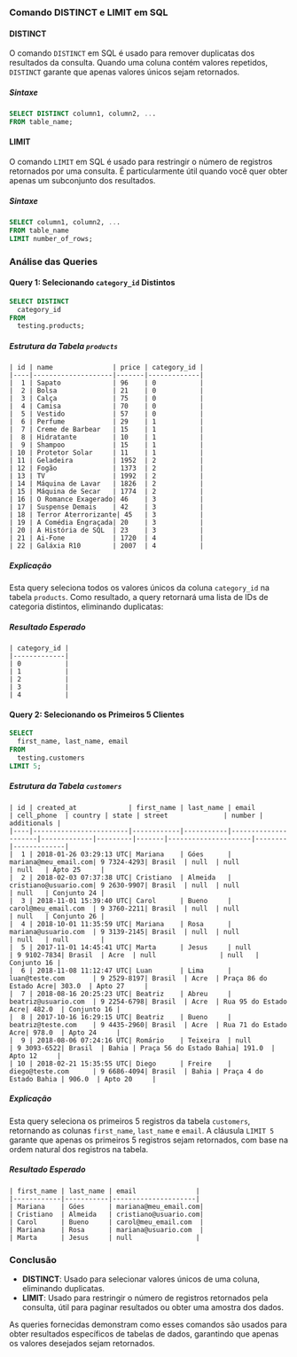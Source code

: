 ### Comando DISTINCT e LIMIT em SQL

#### DISTINCT

O comando `DISTINCT` em SQL é usado para remover duplicatas dos resultados da consulta. Quando uma coluna contém valores repetidos, `DISTINCT` garante que apenas valores únicos sejam retornados.

##### Sintaxe

```sql
SELECT DISTINCT column1, column2, ...
FROM table_name;
```

#### LIMIT

O comando `LIMIT` em SQL é usado para restringir o número de registros retornados por uma consulta. É particularmente útil quando você quer obter apenas um subconjunto dos resultados.

##### Sintaxe

```sql
SELECT column1, column2, ...
FROM table_name
LIMIT number_of_rows;
```

### Análise das Queries

#### Query 1: Selecionando `category_id` Distintos

```sql
SELECT DISTINCT
  category_id
FROM
  testing.products;
```

##### Estrutura da Tabela `products`

```
| id | name               | price | category_id |
|----|--------------------|-------|-------------|
|  1 | Sapato             | 96    | 0           |
|  2 | Bolsa              | 21    | 0           |
|  3 | Calça              | 75    | 0           |
|  4 | Camisa             | 70    | 0           |
|  5 | Vestido            | 57    | 0           |
|  6 | Perfume            | 29    | 1           |
|  7 | Creme de Barbear   | 15    | 1           |
|  8 | Hidratante         | 10    | 1           |
|  9 | Shampoo            | 15    | 1           |
| 10 | Protetor Solar     | 11    | 1           |
| 11 | Geladeira          | 1952  | 2           |
| 12 | Fogão              | 1373  | 2           |
| 13 | TV                 | 1992  | 2           |
| 14 | Máquina de Lavar   | 1826  | 2           |
| 15 | Máquina de Secar   | 1774  | 2           |
| 16 | O Romance Exagerado| 46    | 3           |
| 17 | Suspense Demais    | 42    | 3           |
| 18 | Terror Aterrorizante| 45   | 3           |
| 19 | A Comédia Engraçada| 20    | 3           |
| 20 | A História de SQL  | 23    | 3           |
| 21 | Ai-Fone            | 1720  | 4           |
| 22 | Galáxia R10        | 2007  | 4           |
```

##### Explicação

Esta query seleciona todos os valores únicos da coluna `category_id` na tabela `products`. Como resultado, a query retornará uma lista de IDs de categoria distintos, eliminando duplicatas:

##### Resultado Esperado

```
| category_id |
|-------------|
| 0           |
| 1           |
| 2           |
| 3           |
| 4           |
```

#### Query 2: Selecionando os Primeiros 5 Clientes

```sql
SELECT 
  first_name, last_name, email
FROM
  testing.customers
LIMIT 5;
```

##### Estrutura da Tabela `customers`

```
| id | created_at             | first_name | last_name | email               | cell_phone  | country | state | street              | number | additionals |
|----|------------------------|------------|-----------|---------------------|-------------|---------|-------|---------------------|--------|-------------|
|  1 | 2018-01-26 03:29:13 UTC| Mariana    | Góes      | mariana@meu_email.com| 9 7324-4293| Brasil  | null  | null                | null   | Apto 25     |
|  2 | 2018-02-03 07:37:38 UTC| Cristiano  | Almeida   | cristiano@usuario.com| 9 2630-9907| Brasil  | null  | null                | null   | Conjunto 24 |
|  3 | 2018-11-01 15:39:40 UTC| Carol      | Bueno     | carol@meu_email.com  | 9 3760-2211| Brasil  | null  | null                | null   | Conjunto 26 |
|  4 | 2018-10-01 11:35:59 UTC| Mariana    | Rosa      | mariana@usuario.com  | 9 3139-2145| Brasil  | null  | null                | null   | null        |
|  5 | 2017-11-01 14:45:41 UTC| Marta      | Jesus     | null                | 9 9102-7834| Brasil  | Acre  | null                | null   | Conjunto 16 |
|  6 | 2018-11-08 11:12:47 UTC| Luan       | Lima      | luan@teste.com       | 9 2529-8197| Brasil  | Acre  | Praça 86 do Estado Acre| 303.0  | Apto 27     |
|  7 | 2018-08-16 20:25:23 UTC| Beatriz    | Abreu     | beatriz@usuario.com  | 9 2254-6798| Brasil  | Acre  | Rua 95 do Estado Acre| 482.0  | Conjunto 16 |
|  8 | 2017-10-16 16:29:15 UTC| Beatriz    | Bueno     | beatriz@teste.com    | 9 4435-2960| Brasil  | Acre  | Rua 71 do Estado Acre| 978.0  | Apto 24     |
|  9 | 2018-08-06 07:24:16 UTC| Romário    | Teixeira  | null                | 9 3093-6522| Brasil  | Bahia | Praça 56 do Estado Bahia| 191.0  | Apto 12     |
| 10 | 2018-02-21 15:35:55 UTC| Diego      | Freire    | diego@teste.com      | 9 6686-4094| Brasil  | Bahia | Praça 4 do Estado Bahia | 906.0  | Apto 20     |
```

##### Explicação

Esta query seleciona os primeiros 5 registros da tabela `customers`, retornando as colunas `first_name`, `last_name` e `email`. A cláusula `LIMIT 5` garante que apenas os primeiros 5 registros sejam retornados, com base na ordem natural dos registros na tabela.

##### Resultado Esperado

```
| first_name | last_name | email               |
|------------|-----------|---------------------|
| Mariana    | Góes      | mariana@meu_email.com|
| Cristiano  | Almeida   | cristiano@usuario.com|
| Carol      | Bueno     | carol@meu_email.com  |
| Mariana    | Rosa      | mariana@usuario.com  |
| Marta      | Jesus     | null                |
```

### Conclusão

- **DISTINCT**: Usado para selecionar valores únicos de uma coluna, eliminando duplicatas.
- **LIMIT**: Usado para restringir o número de registros retornados pela consulta, útil para paginar resultados ou obter uma amostra dos dados.

As queries fornecidas demonstram como esses comandos são usados para obter resultados específicos de tabelas de dados, garantindo que apenas os valores desejados sejam retornados.